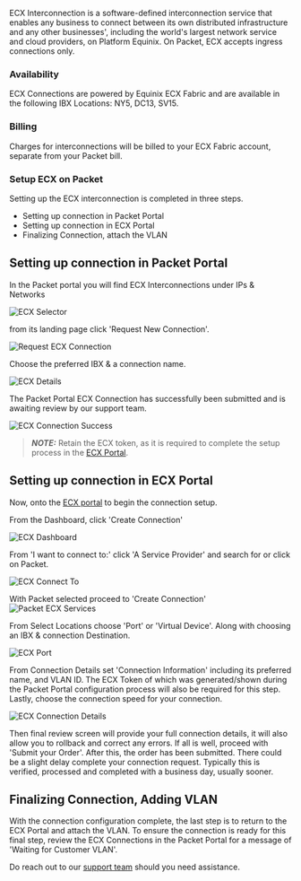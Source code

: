 <!-- <meta>
{
    "title":"ECX Interconnection",
    "description":"Setting Up & Using ECX Interconnection",
    "tag":["Network", "ECX", "Interconnection"],
    "seo-title": "ECX Interconnection - Packet Developer Docs",
    "seo-description": "Setting Up & Using ECX Interconnection",
    "og-title": "ECX Interconnection",
    "og-description": "Setting Up & Using ECX Interconnection",
    "og-image": "/images/packet-product-docs.png"
}
</meta> -->

ECX Interconnection is a software-defined interconnection service that enables any business to connect between its own distributed infrastructure and any other businesses', including the world's largest network service and cloud providers, on Platform Equinix. On Packet, ECX accepts ingress connections only.  


### Availability  

ECX Connections are powered by Equinix ECX Fabric and are available in the following IBX Locations: NY5, DC13, SV15. 

### Billing

Charges for interconnections will be billed to your ECX Fabric account, separate from your Packet bill. 


### Setup ECX on Packet
Setting up the ECX interconnection is completed in three steps. 

* Setting up connection in Packet Portal 
* Setting up connection in ECX Portal 
* Finalizing Connection, attach the VLAN


## Setting up connection in Packet Portal 
In the Packet portal you will find ECX Interconnections under IPs & Networks

![ECX Selector](/images/ecx/diy-ecx-interconnection-choose.png)

from its landing page click 'Request New Connection'.

![Request ECX Connection](/images/ecx/ecx-new-connection.png)

Choose the preferred IBX & a connection name.

![ECX Details](/images/ecx/ecx-connection-request.png)

The Packet Portal ECX Connection has successfully been submitted and is awaiting review by our support team.

![ECX Connection Success](/images/ecx/ecx-success-connection.png)

> **_NOTE:_** Retain the ECX token, as it is required to complete the setup process in the [ECX Portal](https://ecxfabric.equinix.com/dashboard).





## Setting up connection in ECX Portal

Now, onto the [ECX portal](https://ecxfabric.equinix.com/dashboard) to begin the connection setup. 

From the Dashboard, click 'Create Connection'

![ECX Dashboard](/images/ecx/ecx-dashboard.png)

From 'I want to connect to:' click 'A Service Provider' and search for or click on Packet. 

![ECX Connect To](/images/ecx/ecx-connect-to.png)

With Packet selected proceed to 'Create Connection'
![Packet ECX Services](/images/ecx/ecx-packet-services.png)

From Select Locations choose 'Port' or 'Virtual Device'. Along with choosing an IBX & connection Destination. 

![ECX Port](/images/ecx/ecx-portal-connection-setup.png)

From Connection Details set 'Connection Information' including its preferred name, and VLAN ID. The ECX Token of which was generated/shown during the Packet Portal configuration process will also be required for this step. Lastly, choose the connection speed for your connection.



![ECX Connection Details](/images/ecx/ecx-connection-details.png)

Then final review screen will provide your full connection details, it will also allow you to rollback and correct any errors. If all is well, proceed with 'Submit your Order'. After this, the order has been submitted. There could be a slight delay complete your connection request. Typically this is verified, processed and completed with a business day, usually sooner. 

## Finalizing Connection, Adding VLAN
With the connection configuration complete, the last step is to return to the ECX Portal and attach the VLAN. To ensure the connection is ready for this final step, review the ECX Connections in the Packet Portal for a message of 'Waiting for Customer VLAN'. 
 

Do reach out to our [support team](https://support.packet.com/hc/en-us) should you need assistance. 